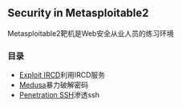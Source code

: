 ## Security in Metasploitable2
Metasploitable2靶机是Web安全从业人员的练习环境

### 目录

- [Exploit IRCD](Linux-Ubuntu8.04-ircd-exploit.md)利用IRCD服务
- [Medusa](Linux-Ubuntu8.04-violence-ssh.md)暴力破解密码
- [Penetration SSH](Linux-Ubuntu8.04-penetration-ssh.md)渗透ssh